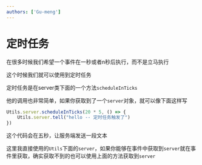 ```yaml
---
authors: ['Gu-meng']
---
```

# 定时任务
在很多时候我们希望一个事件在一秒或者n秒后执行，而不是立马执行

这个时候我们就可以使用到定时任务

定时任务是在server类下面的一个方法`scheduleInTicks`

他的调用也非常简单，如果你获取到了一个`server`对象，就可以像下面这样写

```js
Utils.server.scheduleInTicks(20 * 5, () => {
    Utils.server.tell("hello -- 定时任务触发了")
})
```
这个代码会在五秒，让服务端发送一段文本

这里我直接使用的`Utils`下面的`server`，如果你能够在事件中获取到`server`就在事件里获取，确实获取不到的也可以使用上面的方法获取到`server`